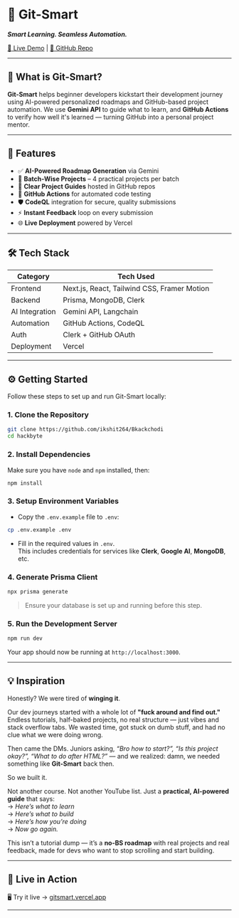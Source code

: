 # 🚀 Git-Smart  
**_Smart Learning. Seamless Automation._**

[🔗 Live Demo](https://gitsmart.vercel.app/) | [📂 GitHub Repo](https://github.com/ikshit264/Bkackchodi)

---

## 🧠 What is Git-Smart?

**Git-Smart** helps beginner developers kickstart their development journey using AI-powered personalized roadmaps and GitHub-based project automation. We use **Gemini API** to guide what to learn, and **GitHub Actions** to verify how well it's learned — turning GitHub into a personal project mentor.

---

## 🎯 Features

- ✅ **AI-Powered Roadmap Generation** via Gemini  
- 🧩 **Batch-Wise Projects** – 4 practical projects per batch  
- 📖 **Clear Project Guides** hosted in GitHub repos  
- 🤖 **GitHub Actions** for automated code testing  
- 🛡️ **CodeQL** integration for secure, quality submissions  
- ⚡ **Instant Feedback** loop on every submission  
- 🌐 **Live Deployment** powered by Vercel  

---

## 🛠️ Tech Stack

| Category        | Tech Used                                  |
|----------------|---------------------------------------------|
| Frontend       | Next.js, React, Tailwind CSS, Framer Motion |
| Backend        | Prisma, MongoDB, Clerk                      |
| AI Integration | Gemini API, Langchain                       |
| Automation     | GitHub Actions, CodeQL                      |
| Auth           | Clerk + GitHub OAuth                        |
| Deployment     | Vercel                                      |

---

## ⚙️ Getting Started

Follow these steps to set up and run Git-Smart locally:

### 1. **Clone the Repository**

```bash
git clone https://github.com/ikshit264/Bkackchodi
cd hackbyte
```

### 2. **Install Dependencies**

Make sure you have `node` and `npm` installed, then:

```bash
npm install
```

### 3. **Setup Environment Variables**

- Copy the `.env.example` file to `.env`:

```bash
cp .env.example .env
```

- Fill in the required values in `.env`.  
  This includes credentials for services like **Clerk**, **Google AI**, **MongoDB**, etc.

### 4. **Generate Prisma Client**

```bash
npx prisma generate
```

> Ensure your database is set up and running before this step.

### 5. **Run the Development Server**

```bash
npm run dev
```

Your app should now be running at `http://localhost:3000`.

---

## 💡 Inspiration

Honestly? We were tired of **winging it**.

Our dev journeys started with a whole lot of **"fuck around and find out."** Endless tutorials, half-baked projects, no real structure — just vibes and stack overflow tabs. We wasted time, got stuck on dumb stuff, and had no clue what we were doing wrong.

Then came the DMs. Juniors asking, _“Bro how to start?”, “Is this project okay?”, “What to do after HTML?”_ — and we realized: damn, we needed something like **Git-Smart** back then.

So we built it.

Not another course. Not another YouTube list. Just a **practical, AI-powered guide** that says:  
→ _Here’s what to learn_  
→ _Here’s what to build_  
→ _Here’s how you’re doing_  
→ _Now go again._

This isn’t a tutorial dump — it’s a **no-BS roadmap** with real projects and real feedback, made for devs who want to stop scrolling and start building.

---

## 🧪 Live in Action

🖥 Try it live → [gitsmart.vercel.app](https://gitsmart.vercel.app)

---
